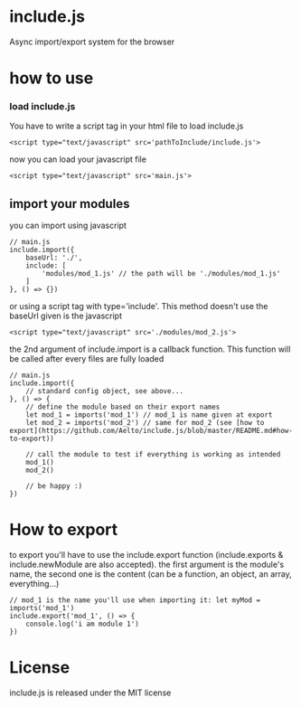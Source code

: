 # include.js
Async import/export system for the browser

# how to use

### load include.js
You have to write a script tag in your html file to load include.js
```
<script type="text/javascript" src='pathToInclude/include.js'>
```
now you can load your javascript file
```
<script type="text/javascript" src='main.js'>
```
## import your modules
you can import using javascript
```
// main.js
include.import({
    baseUrl: './',
    include: [
        'modules/mod_1.js' // the path will be './modules/mod_1.js'
    ]
}, () => {})
```
or using a script tag with type='include'. This method doesn't use the baseUrl given is the javascript
```
<script type="text/javascript" src='./modules/mod_2.js'>
```
the 2nd argument of include.import is a callback function. This function will be called after every files are fully loaded
```
// main.js
include.import({
	// standard config object, see above...
}, () => {
	// define the module based on their export names
	let mod_1 = imports('mod_1') // mod_1 is name given at export
	let mod_2 = imports('mod_2') // same for mod_2 (see [how to export](https://github.com/Aelto/include.js/blob/master/README.md#how-to-export))
	
	// call the module to test if everything is working as intended
	mod_1()
	mod_2()
	
	// be happy :)
})
```

# How to export
to export you'll have to use the include.export function (include.exports & include.newModule are also accepted).
the first argument is the module's name, the second one is the content (can be a function, an object, an array, everything...)
```
// mod_1 is the name you'll use when importing it: let myMod = imports('mod_1')
include.export('mod_1', () => {
    console.log('i am module 1')
})
```

# License
include.js is released under the MIT license
